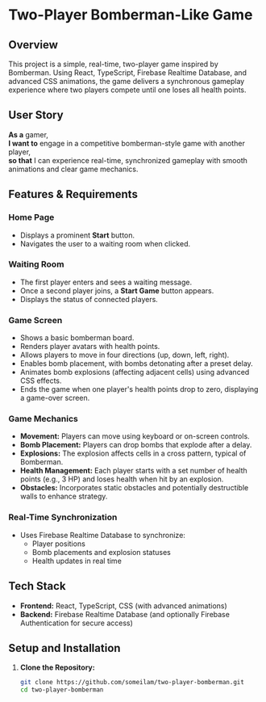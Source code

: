 # Two-Player Bomberman-Like Game

## Overview
This project is a simple, real-time, two-player game inspired by Bomberman. Using React, TypeScript, Firebase Realtime Database, and advanced CSS animations, the game delivers a synchronous gameplay experience where two players compete until one loses all health points.

## User Story
**As a** gamer,  
**I want to** engage in a competitive bomberman-style game with another player,  
**so that** I can experience real-time, synchronized gameplay with smooth animations and clear game mechanics.

## Features & Requirements

### Home Page
- Displays a prominent **Start** button.
- Navigates the user to a waiting room when clicked.

### Waiting Room
- The first player enters and sees a waiting message.
- Once a second player joins, a **Start Game** button appears.
- Displays the status of connected players.

### Game Screen
- Shows a basic bomberman board.
- Renders player avatars with health points.
- Allows players to move in four directions (up, down, left, right).
- Enables bomb placement, with bombs detonating after a preset delay.
- Animates bomb explosions (affecting adjacent cells) using advanced CSS effects.
- Ends the game when one player's health points drop to zero, displaying a game-over screen.

### Game Mechanics
- **Movement:** Players can move using keyboard or on-screen controls.
- **Bomb Placement:** Players can drop bombs that explode after a delay.
- **Explosions:** The explosion affects cells in a cross pattern, typical of Bomberman.
- **Health Management:** Each player starts with a set number of health points (e.g., 3 HP) and loses health when hit by an explosion.
- **Obstacles:** Incorporates static obstacles and potentially destructible walls to enhance strategy.

### Real-Time Synchronization
- Uses Firebase Realtime Database to synchronize:
  - Player positions
  - Bomb placements and explosion statuses
  - Health updates in real time

## Tech Stack
- **Frontend:** React, TypeScript, CSS (with advanced animations)
- **Backend:** Firebase Realtime Database (and optionally Firebase Authentication for secure access)

## Setup and Installation

1. **Clone the Repository:**
   ```bash
   git clone https://github.com/someilam/two-player-bomberman.git
   cd two-player-bomberman
